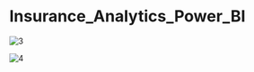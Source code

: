 # Insurance_Analytics_Power_BI
![3](https://github.com/rasikagongale/Insurance_Analytics_Power_BI/assets/138296062/992b3a76-1f74-4301-8c60-22241614acfb)

![4](https://github.com/rasikagongale/Insurance_Analytics_Power_BI/assets/138296062/5b0d43d4-667c-4985-91d5-398faa4de75d)
